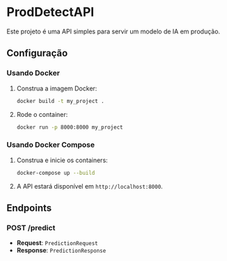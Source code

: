 # ProdDetectAPI

Este projeto é uma API simples para servir um modelo de IA em produção.

## Configuração

### Usando Docker

1. Construa a imagem Docker:
    ```bash
    docker build -t my_project .
    ```

2. Rode o container:
    ```bash
    docker run -p 8000:8000 my_project
    ```

### Usando Docker Compose

1. Construa e inicie os containers:
    ```bash
    docker-compose up --build
    ```

2. A API estará disponível em `http://localhost:8000`.

## Endpoints

### POST /predict
- **Request**: `PredictionRequest`
- **Response**: `PredictionResponse`
